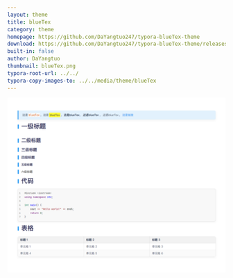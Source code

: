 ```yaml
---
layout: theme
title: blueTex
category: theme
homepage: https://github.com/DaYangtuo247/typora-blueTex-theme
download: https://github.com/DaYangtuo247/typora-blueTex-theme/releases/latest
built-in: false
author: DaYangtuo
thumbnail: blueTex.png
typora-root-url: ../../
typora-copy-images-to: ../../media/theme/blueTex
---
```


<div align=center>
<img src="/media//theme//blueTex/blueTex.png"/>
</div>
